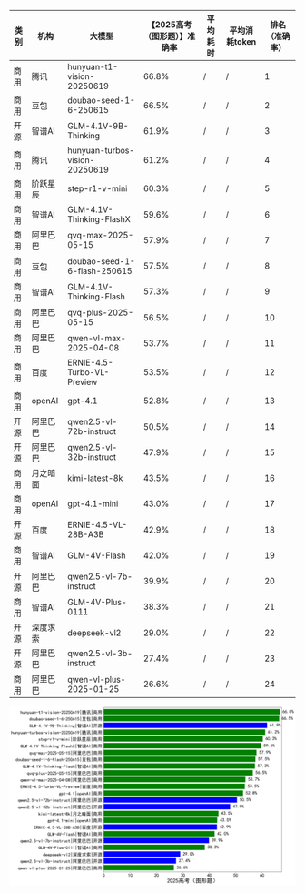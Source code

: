 
|类别|机构|大模型|【2025高考（图形题）】准确率|平均耗时|平均消耗token|排名（准确率）|
|---|---|-----|-------------------|-------|-----------|------------|
|商用|腾讯|hunyuan-t1-vision-20250619|66.8%|/|/|1|
|商用|豆包|doubao-seed-1-6-250615|66.5%|/|/|2|
|开源|智谱AI|GLM-4.1V-9B-Thinking|61.9%|/|/|3|
|商用|腾讯|hunyuan-turbos-vision-20250619|61.2%|/|/|4|
|商用|阶跃星辰|step-r1-v-mini|60.3%|/|/|5|
|商用|智谱AI|GLM-4.1V-Thinking-FlashX|59.6%|/|/|6|
|商用|阿里巴巴|qvq-max-2025-05-15|57.9%|/|/|7|
|商用|豆包|doubao-seed-1-6-flash-250615|57.5%|/|/|8|
|商用|智谱AI|GLM-4.1V-Thinking-Flash|57.3%|/|/|9|
|商用|阿里巴巴|qvq-plus-2025-05-15|56.5%|/|/|10|
|商用|阿里巴巴|qwen-vl-max-2025-04-08|53.7%|/|/|11|
|商用|百度|ERNIE-4.5-Turbo-VL-Preview|53.5%|/|/|12|
|商用|openAI|gpt-4.1|52.8%|/|/|13|
|开源|阿里巴巴|qwen2.5-vl-72b-instruct|50.5%|/|/|14|
|开源|阿里巴巴|qwen2.5-vl-32b-instruct|47.9%|/|/|15|
|商用|月之暗面|kimi-latest-8k|43.5%|/|/|16|
|商用|openAI|gpt-4.1-mini|43.0%|/|/|17|
|开源|百度|ERNIE-4.5-VL-28B-A3B|42.9%|/|/|18|
|商用|智谱AI|GLM-4V-Flash|42.0%|/|/|19|
|开源|阿里巴巴|qwen2.5-vl-7b-instruct|39.9%|/|/|20|
|商用|智谱AI|GLM-4V-Plus-0111|38.3%|/|/|21|
|开源|深度求索|deepseek-vl2|29.0%|/|/|22|
|开源|阿里巴巴|qwen2.5-vl-3b-instruct|27.4%|/|/|23|
|商用|阿里巴巴|qwen-vl-plus-2025-01-25|26.6%|/|/|24|


![lin](../pic/2025高考（图形题）.png)
